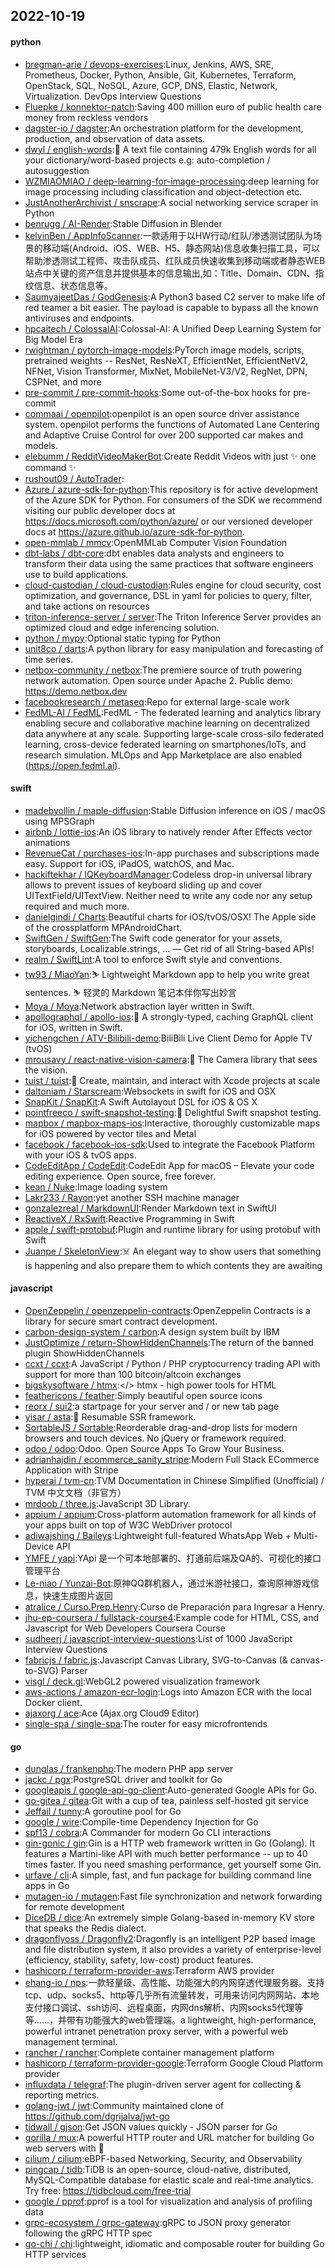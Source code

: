 ## 2022-10-19

#### python
* [bregman-arie / devops-exercises](https://github.com/bregman-arie/devops-exercises):Linux, Jenkins, AWS, SRE, Prometheus, Docker, Python, Ansible, Git, Kubernetes, Terraform, OpenStack, SQL, NoSQL, Azure, GCP, DNS, Elastic, Network, Virtualization. DevOps Interview Questions
* [Fluepke / konnektor-patch](https://github.com/Fluepke/konnektor-patch):Saving 400 million euro of public health care money from reckless vendors
* [dagster-io / dagster](https://github.com/dagster-io/dagster):An orchestration platform for the development, production, and observation of data assets.
* [dwyl / english-words](https://github.com/dwyl/english-words):📝
A text file containing 479k English words for all your dictionary/word-based projects e.g: auto-completion / autosuggestion
* [WZMIAOMIAO / deep-learning-for-image-processing](https://github.com/WZMIAOMIAO/deep-learning-for-image-processing):deep learning for image processing including classification and object-detection etc.
* [JustAnotherArchivist / snscrape](https://github.com/JustAnotherArchivist/snscrape):A social networking service scraper in Python
* [benrugg / AI-Render](https://github.com/benrugg/AI-Render):Stable Diffusion in Blender
* [kelvinBen / AppInfoScanner](https://github.com/kelvinBen/AppInfoScanner):一款适用于以HW行动/红队/渗透测试团队为场景的移动端(Android、iOS、WEB、H5、静态网站)信息收集扫描工具，可以帮助渗透测试工程师、攻击队成员、红队成员快速收集到移动端或者静态WEB站点中关键的资产信息并提供基本的信息输出,如：Title、Domain、CDN、指纹信息、状态信息等。
* [SaumyajeetDas / GodGenesis](https://github.com/SaumyajeetDas/GodGenesis):A Python3 based C2 server to make life of red teamer a bit easier. The payload is capable to bypass all the known antiviruses and endpoints.
* [hpcaitech / ColossalAI](https://github.com/hpcaitech/ColossalAI):Colossal-AI: A Unified Deep Learning System for Big Model Era
* [rwightman / pytorch-image-models](https://github.com/rwightman/pytorch-image-models):PyTorch image models, scripts, pretrained weights -- ResNet, ResNeXT, EfficientNet, EfficientNetV2, NFNet, Vision Transformer, MixNet, MobileNet-V3/V2, RegNet, DPN, CSPNet, and more
* [pre-commit / pre-commit-hooks](https://github.com/pre-commit/pre-commit-hooks):Some out-of-the-box hooks for pre-commit
* [commaai / openpilot](https://github.com/commaai/openpilot):openpilot is an open source driver assistance system. openpilot performs the functions of Automated Lane Centering and Adaptive Cruise Control for over 200 supported car makes and models.
* [elebumm / RedditVideoMakerBot](https://github.com/elebumm/RedditVideoMakerBot):Create Reddit Videos with just
✨
one command
✨
* [rushout09 / AutoTrader](https://github.com/rushout09/AutoTrader):
* [Azure / azure-sdk-for-python](https://github.com/Azure/azure-sdk-for-python):This repository is for active development of the Azure SDK for Python. For consumers of the SDK we recommend visiting our public developer docs at https://docs.microsoft.com/python/azure/ or our versioned developer docs at https://azure.github.io/azure-sdk-for-python.
* [open-mmlab / mmcv](https://github.com/open-mmlab/mmcv):OpenMMLab Computer Vision Foundation
* [dbt-labs / dbt-core](https://github.com/dbt-labs/dbt-core):dbt enables data analysts and engineers to transform their data using the same practices that software engineers use to build applications.
* [cloud-custodian / cloud-custodian](https://github.com/cloud-custodian/cloud-custodian):Rules engine for cloud security, cost optimization, and governance, DSL in yaml for policies to query, filter, and take actions on resources
* [triton-inference-server / server](https://github.com/triton-inference-server/server):The Triton Inference Server provides an optimized cloud and edge inferencing solution.
* [python / mypy](https://github.com/python/mypy):Optional static typing for Python
* [unit8co / darts](https://github.com/unit8co/darts):A python library for easy manipulation and forecasting of time series.
* [netbox-community / netbox](https://github.com/netbox-community/netbox):The premiere source of truth powering network automation. Open source under Apache 2. Public demo: https://demo.netbox.dev
* [facebookresearch / metaseq](https://github.com/facebookresearch/metaseq):Repo for external large-scale work
* [FedML-AI / FedML](https://github.com/FedML-AI/FedML):FedML - The federated learning and analytics library enabling secure and collaborative machine learning on decentralized data anywhere at any scale. Supporting large-scale cross-silo federated learning, cross-device federated learning on smartphones/IoTs, and research simulation. MLOps and App Marketplace are also enabled (https://open.fedml.ai).

#### swift
* [madebyollin / maple-diffusion](https://github.com/madebyollin/maple-diffusion):Stable Diffusion inference on iOS / macOS using MPSGraph
* [airbnb / lottie-ios](https://github.com/airbnb/lottie-ios):An iOS library to natively render After Effects vector animations
* [RevenueCat / purchases-ios](https://github.com/RevenueCat/purchases-ios):In-app purchases and subscriptions made easy. Support for iOS, iPadOS, watchOS, and Mac.
* [hackiftekhar / IQKeyboardManager](https://github.com/hackiftekhar/IQKeyboardManager):Codeless drop-in universal library allows to prevent issues of keyboard sliding up and cover UITextField/UITextView. Neither need to write any code nor any setup required and much more.
* [danielgindi / Charts](https://github.com/danielgindi/Charts):Beautiful charts for iOS/tvOS/OSX! The Apple side of the crossplatform MPAndroidChart.
* [SwiftGen / SwiftGen](https://github.com/SwiftGen/SwiftGen):The Swift code generator for your assets, storyboards, Localizable.strings, … — Get rid of all String-based APIs!
* [realm / SwiftLint](https://github.com/realm/SwiftLint):A tool to enforce Swift style and conventions.
* [tw93 / MiaoYan](https://github.com/tw93/MiaoYan):⛷
Lightweight Markdown app to help you write great sentences.
⛷
轻灵的 Markdown 笔记本伴你写出妙言
* [Moya / Moya](https://github.com/Moya/Moya):Network abstraction layer written in Swift.
* [apollographql / apollo-ios](https://github.com/apollographql/apollo-ios):📱
A strongly-typed, caching GraphQL client for iOS, written in Swift.
* [yichengchen / ATV-Bilibili-demo](https://github.com/yichengchen/ATV-Bilibili-demo):BiliBili Live Client Demo for Apple TV (tvOS)
* [mrousavy / react-native-vision-camera](https://github.com/mrousavy/react-native-vision-camera):📸
The Camera library that sees the vision.
* [tuist / tuist](https://github.com/tuist/tuist):🚀
Create, maintain, and interact with Xcode projects at scale
* [daltoniam / Starscream](https://github.com/daltoniam/Starscream):Websockets in swift for iOS and OSX
* [SnapKit / SnapKit](https://github.com/SnapKit/SnapKit):A Swift Autolayout DSL for iOS & OS X
* [pointfreeco / swift-snapshot-testing](https://github.com/pointfreeco/swift-snapshot-testing):📸
Delightful Swift snapshot testing.
* [mapbox / mapbox-maps-ios](https://github.com/mapbox/mapbox-maps-ios):Interactive, thoroughly customizable maps for iOS powered by vector tiles and Metal
* [facebook / facebook-ios-sdk](https://github.com/facebook/facebook-ios-sdk):Used to integrate the Facebook Platform with your iOS & tvOS apps.
* [CodeEditApp / CodeEdit](https://github.com/CodeEditApp/CodeEdit):CodeEdit App for macOS – Elevate your code editing experience. Open source, free forever.
* [kean / Nuke](https://github.com/kean/Nuke):Image loading system
* [Lakr233 / Rayon](https://github.com/Lakr233/Rayon):yet another SSH machine manager
* [gonzalezreal / MarkdownUI](https://github.com/gonzalezreal/MarkdownUI):Render Markdown text in SwiftUI
* [ReactiveX / RxSwift](https://github.com/ReactiveX/RxSwift):Reactive Programming in Swift
* [apple / swift-protobuf](https://github.com/apple/swift-protobuf):Plugin and runtime library for using protobuf with Swift
* [Juanpe / SkeletonView](https://github.com/Juanpe/SkeletonView):☠️
An elegant way to show users that something is happening and also prepare them to which contents they are awaiting

#### javascript
* [OpenZeppelin / openzeppelin-contracts](https://github.com/OpenZeppelin/openzeppelin-contracts):OpenZeppelin Contracts is a library for secure smart contract development.
* [carbon-design-system / carbon](https://github.com/carbon-design-system/carbon):A design system built by IBM
* [JustOptimize / return-ShowHiddenChannels](https://github.com/JustOptimize/return-ShowHiddenChannels):The return of the banned plugin ShowHiddenChannels
* [ccxt / ccxt](https://github.com/ccxt/ccxt):A JavaScript / Python / PHP cryptocurrency trading API with support for more than 100 bitcoin/altcoin exchanges
* [bigskysoftware / htmx](https://github.com/bigskysoftware/htmx):</> htmx - high power tools for HTML
* [feathericons / feather](https://github.com/feathericons/feather):Simply beautiful open source icons
* [reorx / sui2](https://github.com/reorx/sui2):a startpage for your server and / or new tab page
* [yisar / asta](https://github.com/yisar/asta):🐙
Resumable SSR framework.
* [SortableJS / Sortable](https://github.com/SortableJS/Sortable):Reorderable drag-and-drop lists for modern browsers and touch devices. No jQuery or framework required.
* [odoo / odoo](https://github.com/odoo/odoo):Odoo. Open Source Apps To Grow Your Business.
* [adrianhajdin / ecommerce_sanity_stripe](https://github.com/adrianhajdin/ecommerce_sanity_stripe):Modern Full Stack ECommerce Application with Stripe
* [hyperai / tvm-cn](https://github.com/hyperai/tvm-cn):TVM Documentation in Chinese Simplified (Unofficial) / TVM 中文文档（非官方）
* [mrdoob / three.js](https://github.com/mrdoob/three.js):JavaScript 3D Library.
* [appium / appium](https://github.com/appium/appium):Cross-platform automation framework for all kinds of your apps built on top of W3C WebDriver protocol
* [adiwajshing / Baileys](https://github.com/adiwajshing/Baileys):Lightweight full-featured WhatsApp Web + Multi-Device API
* [YMFE / yapi](https://github.com/YMFE/yapi):YApi 是一个可本地部署的、打通前后端及QA的、可视化的接口管理平台
* [Le-niao / Yunzai-Bot](https://github.com/Le-niao/Yunzai-Bot):原神QQ群机器人，通过米游社接口，查询原神游戏信息，快速生成图片返回
* [atralice / Curso.Prep.Henry](https://github.com/atralice/Curso.Prep.Henry):Curso de Preparación para Ingresar a Henry.
* [jhu-ep-coursera / fullstack-course4](https://github.com/jhu-ep-coursera/fullstack-course4):Example code for HTML, CSS, and Javascript for Web Developers Coursera Course
* [sudheerj / javascript-interview-questions](https://github.com/sudheerj/javascript-interview-questions):List of 1000 JavaScript Interview Questions
* [fabricjs / fabric.js](https://github.com/fabricjs/fabric.js):Javascript Canvas Library, SVG-to-Canvas (& canvas-to-SVG) Parser
* [visgl / deck.gl](https://github.com/visgl/deck.gl):WebGL2 powered visualization framework
* [aws-actions / amazon-ecr-login](https://github.com/aws-actions/amazon-ecr-login):Logs into Amazon ECR with the local Docker client.
* [ajaxorg / ace](https://github.com/ajaxorg/ace):Ace (Ajax.org Cloud9 Editor)
* [single-spa / single-spa](https://github.com/single-spa/single-spa):The router for easy microfrontends

#### go
* [dunglas / frankenphp](https://github.com/dunglas/frankenphp):The modern PHP app server
* [jackc / pgx](https://github.com/jackc/pgx):PostgreSQL driver and toolkit for Go
* [googleapis / google-api-go-client](https://github.com/googleapis/google-api-go-client):Auto-generated Google APIs for Go.
* [go-gitea / gitea](https://github.com/go-gitea/gitea):Git with a cup of tea, painless self-hosted git service
* [Jeffail / tunny](https://github.com/Jeffail/tunny):A goroutine pool for Go
* [google / wire](https://github.com/google/wire):Compile-time Dependency Injection for Go
* [spf13 / cobra](https://github.com/spf13/cobra):A Commander for modern Go CLI interactions
* [gin-gonic / gin](https://github.com/gin-gonic/gin):Gin is a HTTP web framework written in Go (Golang). It features a Martini-like API with much better performance -- up to 40 times faster. If you need smashing performance, get yourself some Gin.
* [urfave / cli](https://github.com/urfave/cli):A simple, fast, and fun package for building command line apps in Go
* [mutagen-io / mutagen](https://github.com/mutagen-io/mutagen):Fast file synchronization and network forwarding for remote development
* [DiceDB / dice](https://github.com/DiceDB/dice):An extremely simple Golang-based in-memory KV store that speaks the Redis dialect.
* [dragonflyoss / Dragonfly2](https://github.com/dragonflyoss/Dragonfly2):Dragonfly is an intelligent P2P based image and file distribution system, it also provides a variety of enterprise-level (efficiency, stability, safety, low-cost) product features.
* [hashicorp / terraform-provider-aws](https://github.com/hashicorp/terraform-provider-aws):Terraform AWS provider
* [ehang-io / nps](https://github.com/ehang-io/nps):一款轻量级、高性能、功能强大的内网穿透代理服务器。支持tcp、udp、socks5、http等几乎所有流量转发，可用来访问内网网站、本地支付接口调试、ssh访问、远程桌面，内网dns解析、内网socks5代理等等……，并带有功能强大的web管理端。a lightweight, high-performance, powerful intranet penetration proxy server, with a powerful web management terminal.
* [rancher / rancher](https://github.com/rancher/rancher):Complete container management platform
* [hashicorp / terraform-provider-google](https://github.com/hashicorp/terraform-provider-google):Terraform Google Cloud Platform provider
* [influxdata / telegraf](https://github.com/influxdata/telegraf):The plugin-driven server agent for collecting & reporting metrics.
* [golang-jwt / jwt](https://github.com/golang-jwt/jwt):Community maintained clone of https://github.com/dgrijalva/jwt-go
* [tidwall / gjson](https://github.com/tidwall/gjson):Get JSON values quickly - JSON parser for Go
* [gorilla / mux](https://github.com/gorilla/mux):A powerful HTTP router and URL matcher for building Go web servers with
🦍
* [cilium / cilium](https://github.com/cilium/cilium):eBPF-based Networking, Security, and Observability
* [pingcap / tidb](https://github.com/pingcap/tidb):TiDB is an open-source, cloud-native, distributed, MySQL-Compatible database for elastic scale and real-time analytics. Try free: https://tidbcloud.com/free-trial
* [google / pprof](https://github.com/google/pprof):pprof is a tool for visualization and analysis of profiling data
* [grpc-ecosystem / grpc-gateway](https://github.com/grpc-ecosystem/grpc-gateway):gRPC to JSON proxy generator following the gRPC HTTP spec
* [go-chi / chi](https://github.com/go-chi/chi):lightweight, idiomatic and composable router for building Go HTTP services
